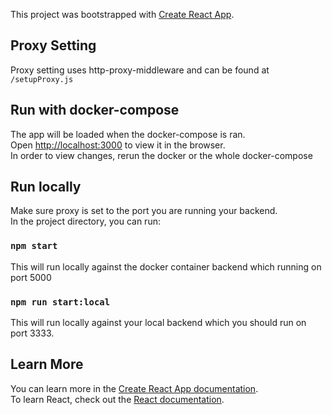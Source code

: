 This project was bootstrapped with [Create React App](https://github.com/facebook/create-react-app).

## Proxy Setting 
Proxy setting uses http-proxy-middleware and can be found at `/setupProxy.js`

## Run with docker-compose
The app will be loaded when the docker-compose is ran.   
Open [http://localhost:3000](http://localhost:3000) to view it in the browser.  
In order to view changes, rerun the docker or the whole docker-compose

## Run locally
Make sure proxy is set to the port you are running your backend.  
In the project directory, you can run:   

### `npm start`
This will run locally against the docker container backend which running on port 5000

### `npm run start:local`
This will run locally against your local backend which you should run on port 3333.

## Learn More
You can learn more in the [Create React App documentation](https://facebook.github.io/create-react-app/docs/getting-started).  
To learn React, check out the [React documentation](https://reactjs.org/).  
